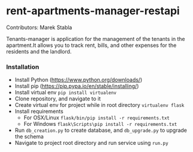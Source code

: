 # rent-apartments-manager-restapi

Contributors:
Marek Stabla

Tenants-manager is application for the management of the tenants in the apartment.It allows you to track rent, bills, and other expenses for the residents and the landlord.

### Installation

* Install Python (https://www.python.org/downloads/)
* Install pip (https://pip.pypa.io/en/stable/installing/)
* Install virtual env ```pip install virtualenv```
* Clone repository, and navigate to it
* Create virtual env for project while in root directory ```virtualenv flask```
* Install requirements
  * For OSX/Linux ```flask/bin/pip install -r requirements.txt```
  * For Windows ```flask\Scripts\pip install -r requirements.txt```
* Run ```db_creation.py``` to create database, and ```db_upgrade.py``` to upgrade the schema
* Navigate to project root directory and run service using ```run.py```